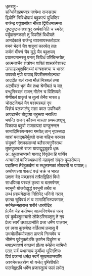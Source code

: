 धृतराष्ट्रः-  
सन्धिविग्रहमप्यत्र पश्येथा राजसत्तम  
द्वियोनिं त्रिविधोपायं बहुकल्पं युधिष्ठिर  
राजेन्द्र पर्युपासीथा नीत्वा द्विविधमात्मना  
तुष्टपुष्टजनश्शत्रुर् अर्थवानिति च स्मरेत्  
पर्युपासनकाले तु विपरीतं विधीयते  
आमर्दकाले राजेन्द्र व्यवसायस्ततोऽपरः  
वमनं भेदनं चैव शत्रूणां कारयेत् ततः  
कर्षणं भीषणं चैव युद्धे चैव बहुक्षयम्  
प्रयास्यमानस्तु पनस् त्रिविधं परिचिन्तयेत्  
आत्मनश्चैव शत्रोश्च शक्तिं शास्त्रविशारदः  
उत्साहप्रभुशक्तिभ्यां मन्त्रशक्त्या च भारत  
उपपन्नो नृपो यायाद् विपरीतमतोऽन्यथा  
आददीत बलं राजा मौलं मित्रबलं तथा  
अटवीबलं भृतं चैव तथा श्रेणीबलं च यत्  
बन्धुमित्रबलं राजन् मौलेन च विशिष्यते  
श्रेणीबलं प्राकृतं च तुल्यं तेनैव भारत॥  
चोराटविबलं चैव परस्परबलं नृप  
विज्ञेयं बलकालेषु राज्ञा काल उपस्थिते  
आपदश्चैव बोद्धव्या बहुरूपा नराधिप  
भवन्ति राजन् कौरव्य यास्ताः प्रथमतश्शृणु  
विकल्पा बहुवो राजन्नापदां पाण्डुनन्दन  
सामादिभिरुपन्यस्य गमयेत् तान् नृपस्सदा  
यात्रां ययाद्बलैर्युक्तो राजा षड्भिः परन्तप  
संयुक्तो देशकालाभ्यां बलैरात्मगुणैस्तथा  
तुष्टपुष्टबलो राजा यायाद्वृद्ध्युदये धृतः  
अाहूतश्चाप्यथो यायाद् विवृतेन हि पार्थिव  
अन्वागतां वाजिरथप्रधानो महावृक्षां संवृतः कूलरोघाम्  
पदातिना तैर्बहुकर्दमां च स्थूलश्मकां तोयवतीं च यायात्॥  
अथोपपत्त्या शकटं वज्रं चक्रं च भारत  
उशना वेद यच्छास्त्रं तत्रैतद्विहितं विभो  
साधयित्वा परबलं कृत्वा च बलमर्षणम्  
स्वभूमौ योजयेद्युद्धं परभूमौ तथैव च  
लब्धं प्रशमयेद्राजा निक्षिपेद् धनिनो नरान्  
ज्ञात्वा सुविषयं तं च  सामादिभिरुपक्रमात्  
सर्वमेतन्महाराज शरीरं धारयेदिह  
प्रेत्यैव चेह कर्तव्यम् आत्मनिश्श्रेयसं परम्  
एवं कुर्वञ्शुभाचारो लोकेऽस्मिञ्शृणु ते नृप  
प्रेत्य स्वर्गं तथाऽऽप्नोति प्रजा धर्मेण पालयन्  
एवं त्वया कुरुश्रेष्ठ वर्तितव्यं प्रजासु वै  
उभयोर्लोकयोस्तात प्राप्तये नित्यमेव च  
भीष्मेण पूर्वमुक्तोऽसि कृष्णेन विदुरेण च  
मयाऽप्यवश्यं वक्तव्यं प्रीत्या स्नेहेन चाभिभो  
एतत् सर्वं यथान्यायं कुर्वीथा भूरिदक्षिणः  
प्रियं प्रजानां धर्मज्ञ स्वर्गं सुखमवाप्स्यसि  
अश्वमेधसहस्रेण यो यजेत् पृथिवीपतिः  
पालयेद्वाऽपि धर्मेण प्रजास्तुल्यं फलं लभेत्  
